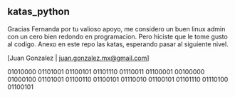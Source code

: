 ## katas_python

Gracias Fernanda por tu valioso apoyo, me considero un buen linux admin con un cero bien redondo en programacion. Pero hiciste que le tome gusto al codigo.
Anexo en este repo las katas, esperando pasar al siguiente nivel.

[Juan Gonzalez | juan.gonzalez.mx@gmail.com]


01010000 01101001 01100101 01101110 01110011 01100001 00100000 01000100 01101001 01100110 01100101 01110010 01100101 01101110 01110100 01100101
